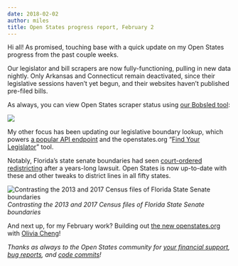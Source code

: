```yaml
---
date: 2018-02-02
author: miles
title: Open States progress report, February 2
---
```


Hi all! As promised, touching base with a quick update on my Open States progress from the past couple weeks.

Our legislator and bill scrapers are now fully-functioning, pulling in new data nightly. Only Arkansas and Connecticut remain deactivated, since their legislative sessions haven’t yet begun, and their websites haven’t published pre-filed bills.

As always, you can view Open States scraper status using [our Bobsled tool](http://bobsled.openstates.org/):

![](https://cdn-images-1.medium.com/max/2000/1*V3FGVjAu3xQ39DrYu7LYPA.png)

My other focus has been updating our legislative boundary lookup, which powers [a popular API endpoint](http://docs.openstates.org/en/latest/api/legislators.html#legislator-geo) and the openstates.org “[Find Your Legislator](https://openstates.org/find_your_legislator/)” tool.

Notably, Florida’s state senate boundaries had seen [court-ordered redistricting](https://www.flsenate.gov/Session/Redistricting) after a years-long lawsuit. Open States is now up-to-date with these and other tweaks to district lines in all fifty states.

![Contrasting the 2013 and 2017 Census files of Florida State Senate boundaries](https://cdn-images-1.medium.com/max/2368/1*8FFiGWWQgWDUYcPb3JtVWQ.gif)*Contrasting the 2013 and 2017 Census files of Florida State Senate boundaries*

And next up, for my February work? Building out [the new openstates.org](https://blog.openstates.org/the-new-openstates-org-a-sneak-peek-2671e36ceac8) with [Olivia Cheng](https://github.com/heyitsolivia)!

*Thanks as always to the Open States community for [your financial support](https://openstates.org/funding/), [bug reports](https://github.com/openstates/openstates/issues), and [code commits](https://github.com/openstates)!*
